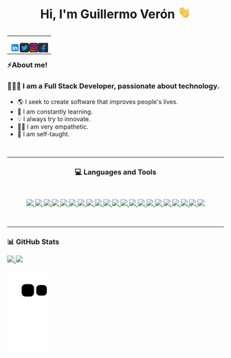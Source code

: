 <h1 align="center">Hi, I'm Guillermo Verón <img src="./src/wave.gif" width="30px"></h1>

<table align="right">
<tr>
<td>

[<img align="left" alt="@guillermo-veron | Linkedin" width="22px" src="./src/linkeding.svg" />][linkedin]
[<img align="left" alt="@guilleVeron98 | Twitter" width="22px" src="./src/twitter.png" />][twitter]
[<img align="left" alt="@veronguillermo | Instagram" width="22px" src="./src/instagram.png" />][instagram]
[<img align="left" alt="@guillermo-veron | Facebook" width="22px" src="./src/facebook.png" />][facebook]

</td>
</tr>
</table>

<h3 align="left">⚡About me!</h3>

### 👨🏻‍💻 I am a Full Stack Developer, passionate about technology.

- 🌎 I seek to create software that improves people's lives.
- 📝 I am constantly learning.
- 💡 I always try to innovate.
- 🤝🏻 I am very empathetic.
- 🧩 I am self-taught.

<br />

---

<h3 align="center">💻 Languages and Tools</h3>

<br/>
<p align="center">
    <a href="#" target="_blank"> <img src="https://img.shields.io/badge/Code-JavaScript-informational?style=flat&logo=javascript&logoColor=white"/> </a>
    <a href="#" target="_blank"> <img src="https://img.shields.io/badge/Code-Typescript-informational?style=flat&logo=typescript&logoColor=white"/> </a>
    <a href="#" target="_blank"> <img src="https://img.shields.io/badge/Code-NodeJS-informational?style=flat&logo=nodedotjs&logoColor=white"/> </a>
    <a href="#" target="_blank"> <img src="https://img.shields.io/badge/Code-Php-informational?style=flat&logo=php&logoColor=white"/> </a>
    <a href="#" target="_blank"> <img src="https://img.shields.io/badge/Code-Laravel-informational?style=flat&logo=laravel&logoColor=white"/> </a>
    <a href="#" target="_blank"> <img src="https://img.shields.io/badge/Code-Java-informational?style=flat&logo=Java&logoColor=white"/> </a>
    <a href="#" target="_blank"> <img src="https://img.shields.io/badge/Code-VueJS-informational?style=flat&logo=vuedotjs&logoColor=white"/> </a>
    <a href="#" target="_blank"> <img src="https://img.shields.io/badge/Code-NuxtJS-informational?style=flat&logo=Nuxtdotjs&logoColor=white"/> </a>
    <a href="#" target="_blank"> <img src="https://img.shields.io/badge/Code-AngularJS-informational?style=flat&logo=Angular&logoColor=white"/> </a>
    <a href="#" target="_blank"> <img src="https://img.shields.io/badge/Code-HTML5-informational?style=flat&logo=html5&logoColor=white"/> </a>
    <a href="#" target="_blank"> <img src="https://img.shields.io/badge/Code-Markdown-informational?style=flat&logo=markdown&logoColor=white"/> </a>
    <a href="#" target="_blank"> <img src="https://img.shields.io/badge/Style-Sass-informational?style=flat&logo=sass&logoColor=white"/> </a>
    <a href="#" target="_blank"> <img src="https://img.shields.io/badge/Style-Tailwind-informational?style=flat&logo=tailwindcss&logoColor=white"/> </a>
    <a href="#" target="_blank"> <img src="https://img.shields.io/badge/Style-Vuetify-informational?style=flat&logo=vuetify&logoColor=white"/> </a>
    <a href="#" target="_blank"> <img src="https://img.shields.io/badge/Style-Bootstrap-informational?style=flat&logo=bootstrap&logoColor=white"/> </a>
    <a href="#" target="_blank"> <img src="https://img.shields.io/badge/Style-Css-informational?style=flat&logo=css3&logoColor=white"/> </a>
    <a href="#" target="_blank"> <img src="https://img.shields.io/badge/Tools-Docker-informational?style=flat&logo=docker&logoColor=white"/> </a>
    <a href="#" target="_blank"> <img src="https://img.shields.io/badge/Shell-Bash-informational?style=flat&logo=gnu-bash&logoColor=white"/> </a>
    <a href="#" target="_blank"> <img src="https://img.shields.io/badge/Tools-Git-informational?style=flat&logo=git&logoColor=white"/> </a>
    <a href="#" target="_blank"> <img src="https://img.shields.io/badge/Tools-GitHub-informational?style=flat&logo=github&logoColor=white"/> </a>
    <a href="#" target="_blank"> <img src="https://img.shields.io/badge/Tools-Bitbucket-informational?style=flat&logo=bitbucket&logoColor=white"/> </a>
</p>
<br />

---

<h3 align="left">📊 GitHub Stats</h3>

<div>
  <a href="https://github.com/Guilleveron">
  <img height="180em" src="https://github-readme-stats.vercel.app/api?username=Guilleveron&show_icons=true&theme=radical&include_all_commits=true&count_private=true"/>
  <img height="180em" src="https://github-readme-stats.vercel.app/api/top-langs/?username=Guilleveron&layout=compact&langs_count=7&theme=radical"/>
</div>

![Snake animation](https://github.com/Guilleveron/Guilleveron/blob/output/github-contribution-grid-snake.svg)

[linkedin]: https://www.linkedin.com/in/guillermo-v-b029bb10a/
[twitter]: https://twitter.com/guilleVeron98
[instagram]: https://www.instagram.com/veronguillermo/
[facebook]: https://www.facebook.com/guillermo.veronfernandez.3/
[vimtools]: https://github.com/Guilleveron/vimtools
[jailbreakrepo]: https://Guilleveron.github.io/
[uiglitch]: https://repo.packix.com/package/com.mctechnology.uiglitch/
[uiswitches]: https://repo.packix.com/package/com.mctechnology.uiswitches/
[gm]: https://github.com/Guilleveron/gm
